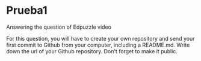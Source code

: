 # Prueba1
Answering the question of Edpuzzle video

 For this question, you will have to create your own repository and send your first commit to Github from your computer, including a README.md. Write down the url of your Github repository. Don't forget to make it public. 
